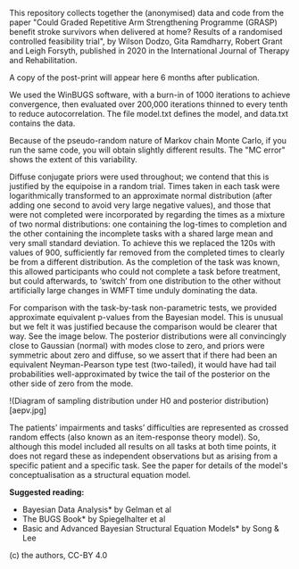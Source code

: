 This repository collects together the (anonymised) data and code from the paper "Could Graded Repetitive Arm Strengthening Programme (GRASP) benefit stroke survivors when delivered at home? Results of a randomised controlled feasibility trial", by Wilson Dodzo, Gita Ramdharry, Robert Grant and Leigh Forsyth, published in 2020 in the International Journal of Therapy and Rehabilitation.

A copy of the post-print will appear here 6 months after publication.

We used the WinBUGS software, with a burn-in of 1000 iterations to achieve convergence, then evaluated over 200,000 iterations thinned to every tenth to reduce autocorrelation. The file model.txt defines the model, and data.txt contains the data.

Because of the pseudo-random nature of Markov chain Monte Carlo, if you run the same code, you will obtain slightly different results. The "MC error" shows the extent of this variability.

Diffuse conjugate priors were used throughout; we contend that this is justified by the equipoise in a random trial. Times taken in each task were logarithmically transformed to an approximate normal distribution (after adding one second to avoid very large negative values), and those that were not completed were incorporated by regarding the times as a mixture of two normal distributions: one containing the log-times to completion and the other containing the incomplete tasks with a shared large mean and very small standard deviation. To achieve this we replaced the 120s with values of 900, sufficiently far removed from the completed times to clearly be from a different distribution. As the completion of the task was known, this allowed participants who could not complete a task before treatment, but could afterwards, to ‘switch’ from one distribution to the other without artificially large changes in WMFT time unduly dominating the data.

For comparison with the task-by-task non-parametric tests, we provided approximate equivalent p-values from the Bayesian model. This is unusual but we felt it was justified because the comparison would be clearer that way. See the image below. The posterior distributions were all convincingly close to Gaussian (normal) with modes close to zero, and priors were symmetric about zero and diffuse, so we assert that if there had been an equivalent Neyman-Pearson type test (two-tailed), it would have had tail probabilities well-approximated by twice the tail of the posterior on the other side of zero from the mode.

!(Diagram of sampling distribution under H0 and posterior distribution)[aepv.jpg]

The patients’ impairments and tasks’ difficulties are represented as crossed random effects (also known as an item-response theory model). So, although this model included all results on all tasks at both time points, it does not regard these as independent observations but as arising from a specific patient and a specific task. See the paper for details of the model's conceptualisation as a structural equation model.

**Suggested reading:**

* Bayesian Data Analysis* by Gelman et al
* The BUGS Book* by Spiegelhalter et al
* Basic and Advanced Bayesian Structural Equation Models* by Song & Lee


(c) the authors, CC-BY 4.0
